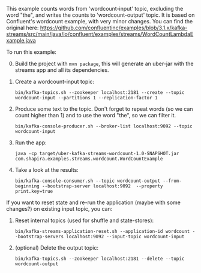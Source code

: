 This example counts words from 'wordcount-input' topic, excluding the word "the", and writes the counts to 'wordcount-output' topic. It is based on Confluent's wordcount example, with very minor changes. You can find the original here:
https://github.com/confluentinc/examples/blob/3.1.x/kafka-streams/src/main/java/io/confluent/examples/streams/WordCountLambdaExample.java

To run this example:

0. Build the project with `mvn package`, this will generate an uber-jar with the streams app and all its dependencies.
1. Create a wordcount-input topic:

    `bin/kafka-topics.sh --zookeeper localhost:2181 --create --topic wordcount-input --partitions 1 --replication-factor 1`

2. Produce some text to the topic. Don't forget to repeat words (so we can count higher than 1) and to use the word "the", so we can filter it.

   `bin/kafka-console-producer.sh --broker-list localhost:9092 --topic wordcount-input`

3. Run the app:

    `java -cp target/uber-kafka-streams-wordcount-1.0-SNAPSHOT.jar com.shapira.examples.streams.wordcount.WordCountExample`

4. Take a look at the results:

    `bin/kafka-console-consumer.sh --topic wordcount-output --from-beginning --bootstrap-server localhost:9092  --property print.key=true`

If you want to reset state and re-run the application (maybe with some changes?) on existing input topic, you can:

1. Reset internal topics (used for shuffle and state-stores):

    `bin/kafka-streams-application-reset.sh --application-id wordcount --bootstrap-servers localhost:9092 --input-topic wordcount-input`

2. (optional) Delete the output topic:

    `bin/kafka-topics.sh --zookeeper localhost:2181 --delete --topic wordcount-output`





